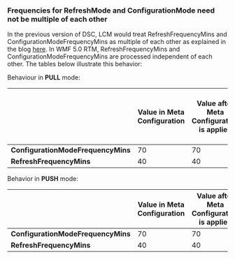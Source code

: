 ### Frequencies for RefreshMode and ConfigurationMode need not be multiple of each other
In the previous version of DSC, LCM would treat RefreshFrequencyMins and ConfigurationModeFrequencyMins as multiple of each other as explained in the blog [here](http://blogs.msdn.com/b/powershell/archive/2013/12/09/understanding-meta-configuration-in-windows-powershell-desired-state-configuration.aspx). In WMF 5.0 RTM, RefreshFrequencyMins and ConfigurationModeFrequencyMins are processed independent of each other. The tables below illustrate this behavior:

Behaviour in **PULL** mode: 

|                                  |**Value in Meta Configuration**| **Value after Meta Configuration is applied**|**How often pull happens (in mins)**|**How often configuration is applied (in mins)** |
|----------------------------------|-------------------------------|----------------------------------------------|-------------------------------------|----------------------------------------------------|
|**ConfigurationModeFrequencyMins**|70							   |70											  |										|70											  		|
|**RefreshFrequencyMins**          |40							   |40											  |40									|											  		|

Behavior in **PUSH** mode:

|								   |**Value in Meta Configuration**|**Value after Meta Configuration is applied**|**How often configuration is applied (in mins)**|
|----------------------------------|-------------------------------|---------------------------------------------|------------------------------------------------|
|**ConfigurationModeFrequencyMins**|70							   |70											 |70											  |
|**RefreshFrequencyMins**		   |40							   |40											 |												  |

